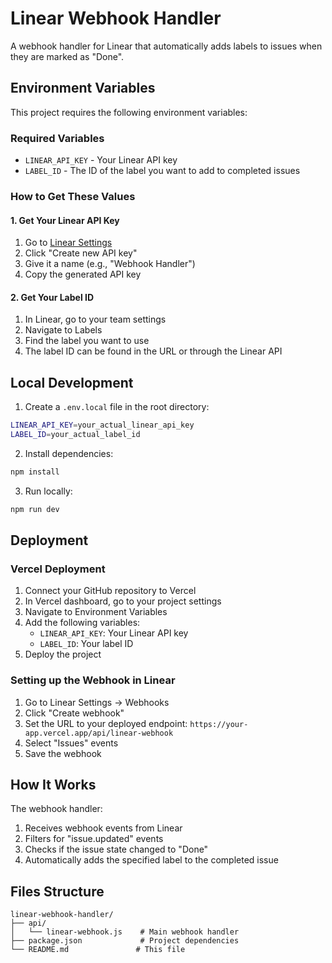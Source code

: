 # Linear Webhook Handler

A webhook handler for Linear that automatically adds labels to issues when they are marked as "Done".

## Environment Variables

This project requires the following environment variables:

### Required Variables

- `LINEAR_API_KEY` - Your Linear API key
- `LABEL_ID` - The ID of the label you want to add to completed issues

### How to Get These Values

#### 1. Get Your Linear API Key

1. Go to [Linear Settings](https://linear.app/settings/api)
2. Click "Create new API key"
3. Give it a name (e.g., "Webhook Handler")
4. Copy the generated API key

#### 2. Get Your Label ID

1. In Linear, go to your team settings
2. Navigate to Labels
3. Find the label you want to use
4. The label ID can be found in the URL or through the Linear API

## Local Development

1. Create a `.env.local` file in the root directory:
```bash
LINEAR_API_KEY=your_actual_linear_api_key
LABEL_ID=your_actual_label_id
```

2. Install dependencies:
```bash
npm install
```

3. Run locally:
```bash
npm run dev
```

## Deployment

### Vercel Deployment

1. Connect your GitHub repository to Vercel
2. In Vercel dashboard, go to your project settings
3. Navigate to Environment Variables
4. Add the following variables:
   - `LINEAR_API_KEY`: Your Linear API key
   - `LABEL_ID`: Your label ID
5. Deploy the project

### Setting up the Webhook in Linear

1. Go to Linear Settings → Webhooks
2. Click "Create webhook"
3. Set the URL to your deployed endpoint: `https://your-app.vercel.app/api/linear-webhook`
4. Select "Issues" events
5. Save the webhook

## How It Works

The webhook handler:

1. Receives webhook events from Linear
2. Filters for "issue.updated" events
3. Checks if the issue state changed to "Done"
4. Automatically adds the specified label to the completed issue

## Files Structure

```
linear-webhook-handler/
├── api/
│   └── linear-webhook.js    # Main webhook handler
├── package.json             # Project dependencies
└── README.md               # This file
``` 
